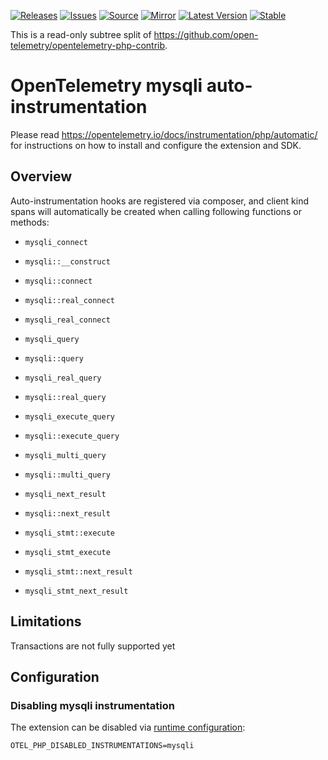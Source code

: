 [![Releases](https://img.shields.io/badge/releases-purple)](https://github.com/opentelemetry-php/contrib-auto-mysqli/releases)
[![Issues](https://img.shields.io/badge/issues-pink)](https://github.com/open-telemetry/opentelemetry-php/issues)
[![Source](https://img.shields.io/badge/source-contrib-green)](https://github.com/open-telemetry/opentelemetry-php-contrib/tree/main/src/Instrumentation/MySqli)
[![Mirror](https://img.shields.io/badge/mirror-opentelemetry--php--contrib-blue)](https://github.com/opentelemetry-php/contrib-auto-mysqli)
[![Latest Version](http://poser.pugx.org/open-telemetry/opentelemetry-auto-mysqli/v/unstable)](https://packagist.org/packages/open-telemetry/opentelemetry-auto-mysqli/)
[![Stable](http://poser.pugx.org/open-telemetry/opentelemetry-auto-mysqli/v/stable)](https://packagist.org/packages/open-telemetry/opentelemetry-auto-mysqli/)

This is a read-only subtree split of https://github.com/open-telemetry/opentelemetry-php-contrib.

# OpenTelemetry mysqli auto-instrumentation

Please read https://opentelemetry.io/docs/instrumentation/php/automatic/ for instructions on how to
install and configure the extension and SDK.

## Overview
Auto-instrumentation hooks are registered via composer, and client kind spans will automatically be created when calling following functions or methods:

* `mysqli_connect`
* `mysqli::__construct`
* `mysqli::connect`
* `mysqli::real_connect`
* `mysqli_real_connect`

* `mysqli_query`
* `mysqli::query`
* `mysqli_real_query`
* `mysqli::real_query`
* `mysqli_execute_query`
* `mysqli::execute_query`
* `mysqli_multi_query`
* `mysqli::multi_query`
* `mysqli_next_result`
* `mysqli::next_result`

* `mysqli_stmt::execute`
* `mysqli_stmt_execute`
* `mysqli_stmt::next_result`
* `mysqli_stmt_next_result`

## Limitations

Transactions are not fully supported yet

## Configuration

### Disabling mysqli instrumentation

The extension can be disabled via [runtime configuration](https://opentelemetry.io/docs/instrumentation/php/sdk/#configuration):

```shell
OTEL_PHP_DISABLED_INSTRUMENTATIONS=mysqli
```


